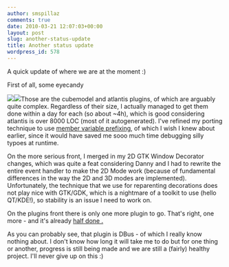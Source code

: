 ```yaml
---
author: smspillaz
comments: true
date: 2010-03-21 12:07:03+00:00
layout: post
slug: another-status-update
title: Another status update
wordpress_id: 578
---
```


A quick update of where we are at the moment :)

First of all, some eyecandy

[![](http://smspillaz.files.wordpress.com/2010/03/useless-eyecandy-1.png)](http://smspillaz.files.wordpress.com/2010/03/useless-eyecandy-1.png)[![](http://smspillaz.files.wordpress.com/2010/03/useless-eyecandy-23.png)](http://smspillaz.files.wordpress.com/2010/03/useless-eyecandy-23.png)Those are the cubemodel and atlantis plugins, of which are arguably quite complex. Regardless of their size, I actually managed to get them done within a day for each (so about ~4h), which is good considering atlantis is over 8000 LOC (most of it autogenerated). I've refined my porting technique to use [member variable prefixing](http://en.wikipedia.org/wiki/Hungarian_notation), of which I wish I knew about earlier, since it would have saved me sooo much time debugging silly typoes at runtime.

On the more serious front, I merged in my 2D GTK Window Decorator changes, which was quite a feat considering Danny and I had to rewrite the entire event handler to make the 2D Mode work (because of fundamental differences in the way the 2D and 3D modes are implemented). Unfortunately, the technique that we use for reparenting decorations does not play nice with GTK/GDK, which is a nightmare of a toolkit to use (hello QT/KDE!), so stability is an issue I need to work on.

On the plugins front there is only one more plugin to go. That's right, one more - and it's already [half done .](http://git.compiz.org/~smspillaz/dbus/)

As you can probably see, that plugin is DBus - of which I really know nothing about. I don't know how long it will take me to do but for one thing or another, progress is still being made and we are still a (fairly) healthy project. I'll never give up on this :)
